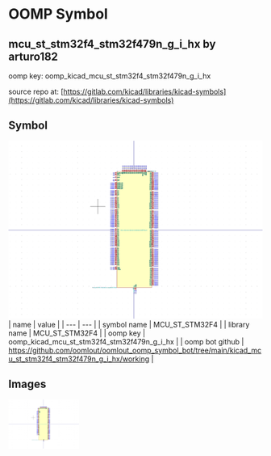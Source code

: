 # OOMP Symbol  
## mcu_st_stm32f4_stm32f479n_g_i_hx  by arturo182  
  
oomp key: oomp_kicad_mcu_st_stm32f4_stm32f479n_g_i_hx  
  
source repo at: [https://gitlab.com/kicad/libraries/kicad-symbols](https://gitlab.com/kicad/libraries/kicad-symbols)  
## Symbol  
  
[![working.png](working_600.png)](working.png)  
| name | value | 
| --- | --- | 
| symbol name | MCU_ST_STM32F4 | 
| library name | MCU_ST_STM32F4 | 
| oomp key | oomp_kicad_mcu_st_stm32f4_stm32f479n_g_i_hx | 
| oomp bot github | https://github.com/oomlout/oomlout_oomp_symbol_bot/tree/main/kicad_mcu_st_stm32f4_stm32f479n_g_i_hx/working | 
## Images  
  
[![working.png](working_140.png)](working.png)  
